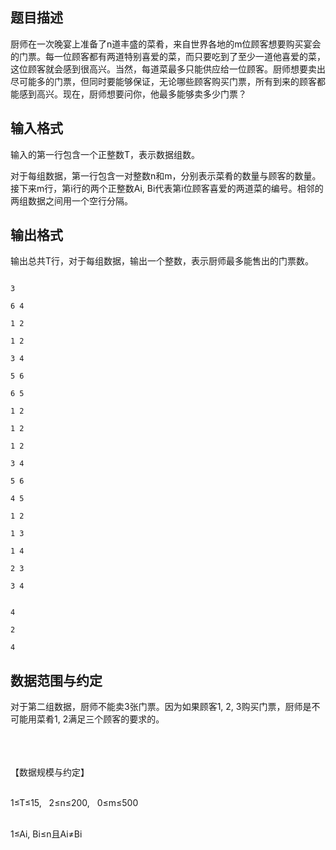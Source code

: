 ## 题目描述

<p>厨师在一次晚宴上准备了n道丰盛的菜肴，来自世界各地的m位顾客想要购买宴会的门票。每一位顾客都有两道特别喜爱的菜，而只要吃到了至少一道他喜爱的菜，这位顾客就会感到很高兴。当然，每道菜最多只能供应给一位顾客。厨师想要卖出尽可能多的门票，但同时要能够保证，无论哪些顾客购买门票，所有到来的顾客都能感到高兴。现在，厨师想要问你，他最多能够卖多少门票？</p>

## 输入格式

<p>输入的第一行包含一个正整数T，表示数据组数。<br>
  对于每组数据，第一行包含一对整数n和m，分别表示菜肴的数量与顾客的数量。接下来m行，第i行的两个正整数Ai, Bi代表第i位顾客喜爱的两道菜的编号。相邻的两组数据之间用一个空行分隔。</p>

## 输出格式

<p>输出总共T行，对于每组数据，输出一个整数，表示厨师最多能售出的门票数。</p>

```input1
3
6 4
1 2
1 2
3 4
5 6
6 5
1 2
1 2
1 2
3 4
5 6
4 5
1 2
1 3
1 4
2 3
3 4
```
```output1
4
2
4
```
## 数据范围与约定

<p>对于第二组数据，厨师不能卖3张门票。因为如果顾客1, 2, 3购买门票，厨师是不可能用菜肴1, 2满足三个顾客的要求的。<br><br><br><br>
  【数据规模与约定】<br><br>
  1≤T≤15,   2≤n≤200,   0≤m≤500<br><br>
  1≤Ai, Bi≤n且Ai≠Bi</p>

